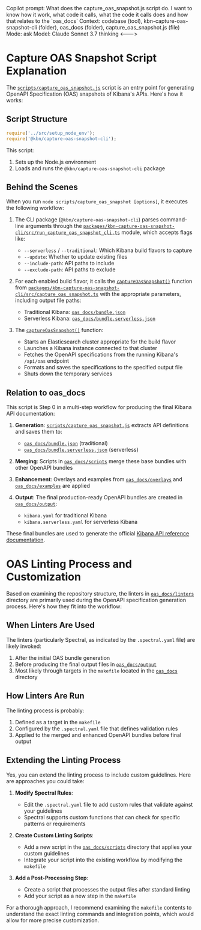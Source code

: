 <!--->
Copilot prompt: What does the capture_oas_snapshot.js script do. I want to know how it work, what code it calls, what the code it calls does and how that relates to the `oas_docs` 

Context: codebase (tool), kbn-capture-oas-snapshot-cli (folder), oas_docs (folder), capture_oas_snapshot.js (file)

Mode: ask

Model: Claude Sonnet 3.7 thinking
<--->
# Capture OAS Snapshot Script Explanation

The [`scripts/capture_oas_snapshot.js`](../scripts/capture_oas_snapshot.js) script is an entry point for generating OpenAPI Specification (OAS) snapshots of Kibana's APIs. Here's how it works:

## Script Structure

```javascript
require('../src/setup_node_env');
require('@kbn/capture-oas-snapshot-cli');
```

This script:
1. Sets up the Node.js environment
2. Loads and runs the `@kbn/capture-oas-snapshot-cli` package

## Behind the Scenes

When you run `node scripts/capture_oas_snapshot [options]`, it executes the following workflow:

1. The CLI package (`@kbn/capture-oas-snapshot-cli`) parses command-line arguments through the [`packages/kbn-capture-oas-snapshot-cli/src/run_capture_oas_snapshot_cli.ts`](../packages/kbn-capture-oas-snapshot-cli/src/run_capture_oas_snapshot_cli.ts) module, which accepts flags like:
   - `--serverless` / `--traditional`: Which Kibana build flavors to capture
   - `--update`: Whether to update existing files
   - `--include-path`: API paths to include
   - `--exclude-path`: API paths to exclude

2. For each enabled build flavor, it calls the [`captureOasSnapshot()`](../packages/kbn-capture-oas-snapshot-cli/src/capture_oas_snapshot.ts) function from [`packages/kbn-capture-oas-snapshot-cli/src/capture_oas_snapshot.ts`](../packages/kbn-capture-oas-snapshot-cli/src/capture_oas_snapshot.ts) with the appropriate parameters, including output file paths:
   - Traditional Kibana: [`oas_docs/bundle.json`](bundle.json)
   - Serverless Kibana: [`oas_docs/bundle.serverless.json`](bundle.serverless.json)

3. The [`captureOasSnapshot()`](../packages/kbn-capture-oas-snapshot-cli/src/capture_oas_snapshot.ts) function:
   - Starts an Elasticsearch cluster appropriate for the build flavor
   - Launches a Kibana instance connected to that cluster
   - Fetches the OpenAPI specifications from the running Kibana's `/api/oas` endpoint
   - Formats and saves the specifications to the specified output file
   - Shuts down the temporary services

## Relation to oas_docs

This script is Step 0 in a multi-step workflow for producing the final Kibana API documentation:

1. **Generation**: [`scripts/capture_oas_snapshot.js`](../scripts/capture_oas_snapshot.js) extracts API definitions and saves them to:
   - [`oas_docs/bundle.json`](bundle.json) (traditional)
   - [`oas_docs/bundle.serverless.json`](bundle.serverless.json) (serverless)

2. **Merging**: Scripts in [`oas_docs/scripts`](scripts) merge these base bundles with other OpenAPI bundles

3. **Enhancement**: Overlays and examples from [`oas_docs/overlays`](overlays) and [`oas_docs/examples`](examples) are applied

4. **Output**: The final production-ready OpenAPI bundles are created in [`oas_docs/output`](output):
   - `kibana.yaml` for traditional Kibana
   - `kibana.serverless.yaml` for serverless Kibana

These final bundles are used to generate the official [Kibana API reference documentation](https://www.elastic.co/docs/api/doc/kibana).

# OAS Linting Process and Customization

Based on examining the repository structure, the linters in [`oas_docs/linters`](oas_docs/linters ) directory are primarily used during the OpenAPI specification generation process. Here's how they fit into the workflow:

## When Linters Are Used

The linters (particularly Spectral, as indicated by the `.spectral.yaml` file) are likely invoked:

1. After the initial OAS bundle generation
2. Before producing the final output files in [`oas_docs/output`](oas_docs/output )
3. Most likely through targets in the `makefile` located in the [`oas_docs`](oas_docs ) directory

## How Linters Are Run

The linting process is probably:
1. Defined as a target in the `makefile`
2. Configured by the `.spectral.yaml` file that defines validation rules
3. Applied to the merged and enhanced OpenAPI bundles before final output

## Extending the Linting Process

Yes, you can extend the linting process to include custom guidelines. Here are approaches you could take:

1. **Modify Spectral Rules**:
   - Edit the `.spectral.yaml` file to add custom rules that validate against your guidelines
   - Spectral supports custom functions that can check for specific patterns or requirements

2. **Create Custom Linting Scripts**:
   - Add a new script in the [`oas_docs/scripts`](oas_docs/scripts ) directory that applies your custom guidelines
   - Integrate your script into the existing workflow by modifying the `makefile`

3. **Add a Post-Processing Step**:
   - Create a script that processes the output files after standard linting
   - Add your script as a new step in the `makefile`

For a thorough approach, I recommend examining the `makefile` contents to understand the exact linting commands and integration points, which would allow for more precise customization.
